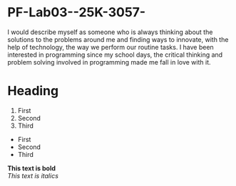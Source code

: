 # PF-Lab03--25K-3057-
I would describe myself as someone who is always thinking about the solutions to the problems around me and finding ways to innovate, with the help of technology, the way we perform our routine tasks. I have been interested in programming since my school days, the critical thinking and problem solving involved in programming made me fall in love with it.  

# Heading
1. First
2. Second
3. Third

- First
- Second
- Third

**This text is bold**\
*This text is italics*
